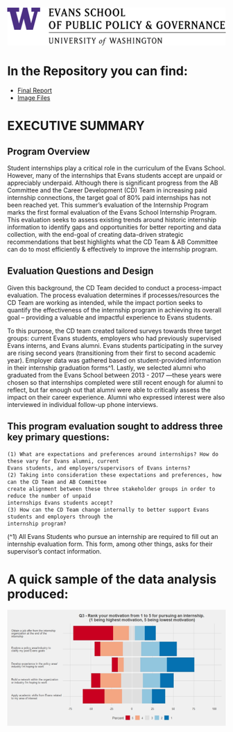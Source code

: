 ![test](https://github.com/EvanLih/Evans_EvaluationInternship_Public/blob/master/Final_Images/Evans_Left_Stack_2Lines.4b2e83_0.png)


# In the Repository you can find:
* <a href="https://github.com/EvanLih/Evans_EvaluationInternship_Public/blob/master/Evans%20School%20Internship%20Program%20%E2%80%93%20Summer%202019%20Program%20Evaluation.pdf">Final Report</a>
* <a href="https://github.com/EvanLih/Evans_EvaluationInternship_Public/tree/master/Final_Images">Image Files</a>

# EXECUTIVE SUMMARY
## Program Overview

Student internships play a critical role in the curriculum of the Evans School. However, many of the internships
that Evans students accept are unpaid or appreciably underpaid. Although there is significant progress from the
AB Committee and the Career Development (CD) Team in increasing paid internship connections, the target goal
of 80% paid internships has not been reached yet. This summer’s evaluation of the Internship Program marks the
first formal evaluation of the Evans School Internship Program. This evaluation seeks to assess existing trends
around historic internship information to identify gaps and opportunities for better reporting and data collection,
with the end-goal of creating data-driven strategic recommendations that best highlights what the CD Team & AB
Committee can do to most efficiently & effectively to improve the internship program.

## Evaluation Questions and Design

Given this background, the CD Team decided to conduct a process-impact evaluation. The process evaluation
determines if processes/resources the CD Team are working as intended, while the impact portion seeks to
quantify the effectiveness of the internship program in achieving its overall goal – providing a valuable and
impactful experience to Evans students.

To this purpose, the CD team created tailored surveys towards three target groups: current Evans students,
employers who had previously supervised Evans interns, and Evans alumni. Evans students participating in the
survey are rising second years (transitioning from their first to second academic year). Employer data was
gathered based on student-provided information in their internship graduation forms^1. Lastly, we selected alumni
who graduated from the Evans School between 2013 - 2017 —these years were chosen so that internships
completed were still recent enough for alumni to reflect, but far enough out that alumni were able to critically
assess the impact on their career experience. Alumni who expressed interest were also interviewed in individual
follow-up phone interviews.

## This program evaluation sought to address three key primary questions:

```
(1) What are expectations and preferences around internships? How do these vary for Evans alumni, current
Evans students, and employers/supervisors of Evans interns?
(2) Taking into consideration these expectations and preferences, how can the CD Team and AB Committee
create alignment between these three stakeholder groups in order to reduce the number of unpaid
internships Evans students accept?
(3) How can the CD Team change internally to better support Evans students and employers through the
internship program?
```
(^1) All Evans Students who pursue an internship are required to fill out an internship evaluation form. This form, among other
things, asks for their supervisor’s contact information.

# A quick sample of the data analysis produced:
![test](https://github.com/EvanLih/Evans_EvaluationInternship_Public/blob/master/Final_Images/Likert_Q3_Student.jpeg)



